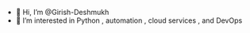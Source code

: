 - 👋 Hi, I’m @Girish-Deshmukh
- 👀 I’m interested in Python , automation , cloud services , and DevOps


<!---
Girish-Deshmukh/Girish-Deshmukh is a ✨ special ✨ repository because its `README.md` (this file) appears on your GitHub profile.
You can click the Preview link to take a look at your changes.
--->
